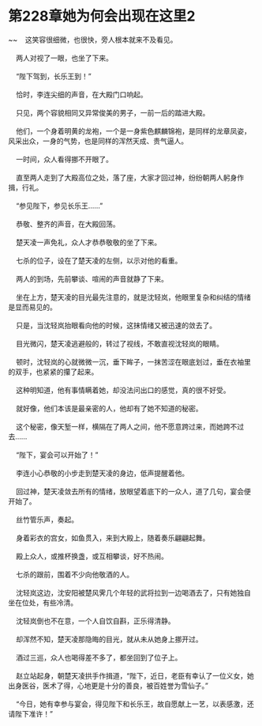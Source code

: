 # 第228章她为何会出现在这里2
~~&nbsp;&nbsp;&nbsp;&nbsp;这笑容很细微，也很快，旁人根本就来不及看见。<br><br>&nbsp;&nbsp;&nbsp;&nbsp;两人对视了一眼，也坐了下来。<br><br>&nbsp;&nbsp;&nbsp;&nbsp;“陛下驾到，长乐王到！”<br><br>&nbsp;&nbsp;&nbsp;&nbsp;恰时，李连尖细的声音，在大殿门口响起。<br><br>&nbsp;&nbsp;&nbsp;&nbsp;只见，两个容貌相同又异常俊美的男子，一前一后的踏进大殿。<br><br>&nbsp;&nbsp;&nbsp;&nbsp;他们，一个身着明黄的龙袍，一个是一身紫色麒麟锦袍，是同样的龙章凤姿，风采出众，一身的气势，也是同样的浑然天成、贵气逼人。<br><br>&nbsp;&nbsp;&nbsp;&nbsp;一时间，众人看得挪不开眼了。<br><br>&nbsp;&nbsp;&nbsp;&nbsp;直至两人走到了大殿高位之处，落了座，大家才回过神，纷纷朝两人躬身作揖，行礼。<br><br>&nbsp;&nbsp;&nbsp;&nbsp;“参见陛下，参见长乐王……”<br><br>&nbsp;&nbsp;&nbsp;&nbsp;恭敬、整齐的声音，在大殿回荡。<br><br>&nbsp;&nbsp;&nbsp;&nbsp;楚天凌一声免礼，众人才恭恭敬敬的坐了下来。<br><br>&nbsp;&nbsp;&nbsp;&nbsp;七杀的位子，设在了楚天凌的左侧，以示对他的看重。<br><br>&nbsp;&nbsp;&nbsp;&nbsp;两人的到场，先前攀谈、喧闹的声音就静了下来。<br><br>&nbsp;&nbsp;&nbsp;&nbsp;坐在上方，楚天凌的目光最先注意的，就是沈轻岚，他眼里复杂和纠结的情绪是显而易见的。<br><br>&nbsp;&nbsp;&nbsp;&nbsp;只是，当沈轻岚抬眼看向他的时候，这抹情绪又被迅速的敛去了。<br><br>&nbsp;&nbsp;&nbsp;&nbsp;目光微闪，楚天凌逃避般的，转过了视线，不敢直视沈轻岚的眼睛。<br><br>&nbsp;&nbsp;&nbsp;&nbsp;顿时，沈轻岚的心就微微一沉，垂下眸子，一抹苦涩在眼底划过，垂在衣袖里的双手，也紧紧的攥了起来。<br><br>&nbsp;&nbsp;&nbsp;&nbsp;这种明知道，他有事情瞒着她，却没法问出口的感觉，真的很不好受。<br><br>&nbsp;&nbsp;&nbsp;&nbsp;就好像，他们本该是最亲密的人，他却有了她不知道的秘密。<br><br>&nbsp;&nbsp;&nbsp;&nbsp;这个秘密，像天堑一样，横隔在了两人之间，他不愿意跨过来，而她跨不过去……<br><br>&nbsp;&nbsp;&nbsp;&nbsp;“陛下，宴会可以开始了！”<br><br>&nbsp;&nbsp;&nbsp;&nbsp;李连小心恭敬的小步走到楚天凌的身边，低声提醒着他。<br><br>&nbsp;&nbsp;&nbsp;&nbsp;回过神，楚天凌敛去所有的情绪，放眼望着底下的一众人，道了几句，宴会便开始了。<br><br>&nbsp;&nbsp;&nbsp;&nbsp;丝竹管乐声，奏起。<br><br>&nbsp;&nbsp;&nbsp;&nbsp;身着彩衣的宫女，如鱼贯入，来到大殿上，随着奏乐翩翩起舞。<br><br>&nbsp;&nbsp;&nbsp;&nbsp;殿上众人，或推杯换盏，或互相攀谈，好不热闹。<br><br>&nbsp;&nbsp;&nbsp;&nbsp;七杀的跟前，围着不少向他敬酒的人。<br><br>&nbsp;&nbsp;&nbsp;&nbsp;沈轻岚这边，沈安阳被楚风霁几个年轻的武将拉到一边喝酒去了，只有她独自坐在位处，有些冷清。<br><br>&nbsp;&nbsp;&nbsp;&nbsp;沈轻岚倒也不在意，一个人自饮自斟，正乐得清静。<br><br>&nbsp;&nbsp;&nbsp;&nbsp;却浑然不知，楚天凌那隐晦的目光，就从未从她身上挪开过。<br><br>&nbsp;&nbsp;&nbsp;&nbsp;酒过三巡，众人也喝得差不多了，都坐回到了位子上。<br><br>&nbsp;&nbsp;&nbsp;&nbsp;赵立站起身，朝楚天凌拱手作揖道，“陛下，近日，老臣有幸认了一位义女，她出身医谷，医术了得，心地更是十分的善良，被百姓誉为雪仙子。”<br><br>&nbsp;&nbsp;&nbsp;&nbsp;“今日，她有幸参与宴会，得见陛下和长乐王，故自愿献上一艺，以表感激，还请陛下准许！”<br><br>
                    

<script>_fwqdsqadxfw()</script>
<div><script>_dfwf1dw();</script></div>
<div><script>_dfwf1agdw();</script></div>
                